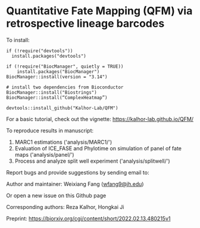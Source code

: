# Quantitative Fate Mapping (QFM) via retrospective lineage barcodes

To install:
```
if (!require("devtools"))
  install.packages("devtools")

if (!require("BiocManager", quietly = TRUE))
    install.packages("BiocManager")
BiocManager::install(version = "3.14")

# install two dependencies from Bioconductor
BiocManager::install("Biostrings")
BiocManager::install(“ComplexHeatmap”)

devtools::install_github("Kalhor-Lab/QFM")
```

For a basic tutorial, check out the vignette:
https://kalhor-lab.github.io/QFM/

To reproduce results in manuscript:
  1. MARC1 estimations ('analysis/MARC1/')
  2. Evaluation of ICE_FASE and Phylotime on simulation of panel of fate maps ('analysis/panel/')
  3. Process and analyze split well experiment ('analysis/splitwell/')

Report bugs and provide suggestions by sending email to:

Author and maintainer: Weixiang Fang (wfang9@jh.edu)

Or open a new issue on this Github page

Corresponding authors:
Reza Kalhor, Hongkai Ji

Preprint:
https://biorxiv.org/cgi/content/short/2022.02.13.480215v1
